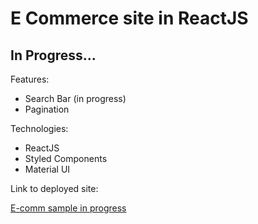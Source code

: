 # E Commerce site in ReactJS

## In Progress...

Features:

- Search Bar (in progress)
- Pagination

Technologies:

- ReactJS
- Styled Components
- Material UI

Link to deployed site:

[E-comm sample in progress](https://ecom-sample.netlify.app/)

